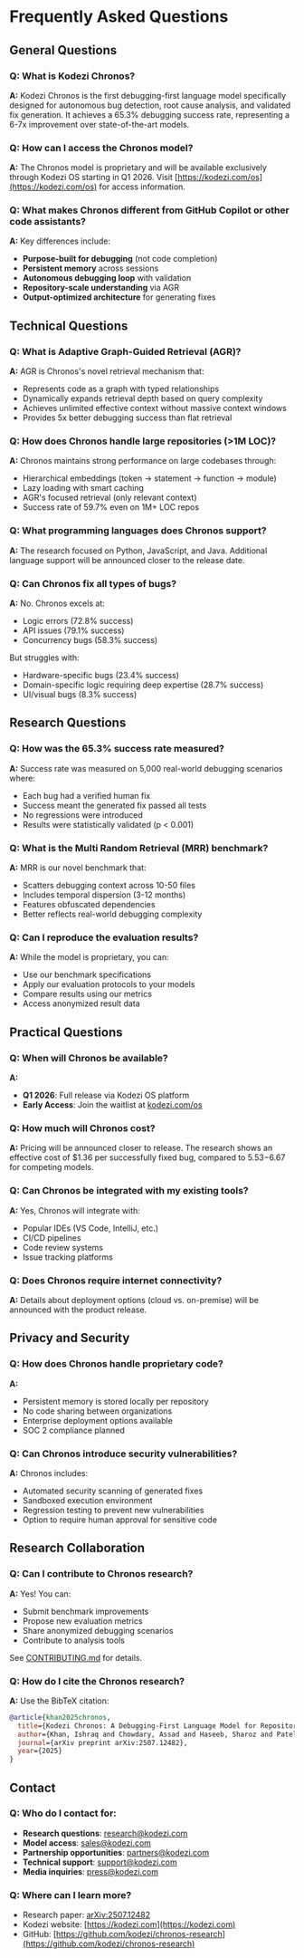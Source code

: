 # Frequently Asked Questions

## General Questions

### Q: What is Kodezi Chronos?
**A:** Kodezi Chronos is the first debugging-first language model specifically designed for autonomous bug detection, root cause analysis, and validated fix generation. It achieves a 65.3% debugging success rate, representing a 6-7x improvement over state-of-the-art models.

### Q: How can I access the Chronos model?
**A:** The Chronos model is proprietary and will be available exclusively through Kodezi OS starting in Q1 2026. Visit [https://kodezi.com/os](https://kodezi.com/os) for access information.

### Q: What makes Chronos different from GitHub Copilot or other code assistants?
**A:** Key differences include:
- **Purpose-built for debugging** (not code completion)
- **Persistent memory** across sessions
- **Autonomous debugging loop** with validation
- **Repository-scale understanding** via AGR
- **Output-optimized architecture** for generating fixes

## Technical Questions

### Q: What is Adaptive Graph-Guided Retrieval (AGR)?
**A:** AGR is Chronos's novel retrieval mechanism that:
- Represents code as a graph with typed relationships
- Dynamically expands retrieval depth based on query complexity
- Achieves unlimited effective context without massive context windows
- Provides 5x better debugging success than flat retrieval

### Q: How does Chronos handle large repositories (>1M LOC)?
**A:** Chronos maintains strong performance on large codebases through:
- Hierarchical embeddings (token → statement → function → module)
- Lazy loading with smart caching
- AGR's focused retrieval (only relevant context)
- Success rate of 59.7% even on 1M+ LOC repos

### Q: What programming languages does Chronos support?
**A:** The research focused on Python, JavaScript, and Java. Additional language support will be announced closer to the release date.

### Q: Can Chronos fix all types of bugs?
**A:** No. Chronos excels at:
- Logic errors (72.8% success)
- API issues (79.1% success)
- Concurrency bugs (58.3% success)

But struggles with:
- Hardware-specific bugs (23.4% success)
- Domain-specific logic requiring deep expertise (28.7% success)
- UI/visual bugs (8.3% success)

## Research Questions

### Q: How was the 65.3% success rate measured?
**A:** Success rate was measured on 5,000 real-world debugging scenarios where:
- Each bug had a verified human fix
- Success meant the generated fix passed all tests
- No regressions were introduced
- Results were statistically validated (p < 0.001)

### Q: What is the Multi Random Retrieval (MRR) benchmark?
**A:** MRR is our novel benchmark that:
- Scatters debugging context across 10-50 files
- Includes temporal dispersion (3-12 months)
- Features obfuscated dependencies
- Better reflects real-world debugging complexity

### Q: Can I reproduce the evaluation results?
**A:** While the model is proprietary, you can:
- Use our benchmark specifications
- Apply our evaluation protocols to your models
- Compare results using our metrics
- Access anonymized result data

## Practical Questions

### Q: When will Chronos be available?
**A:** 
- **Q1 2026**: Full release via Kodezi OS platform
- **Early Access**: Join the waitlist at [kodezi.com/os](https://kodezi.com/os)

### Q: How much will Chronos cost?
**A:** Pricing will be announced closer to release. The research shows an effective cost of $1.36 per successfully fixed bug, compared to $5.53-$6.67 for competing models.

### Q: Can Chronos be integrated with my existing tools?
**A:** Yes, Chronos will integrate with:
- Popular IDEs (VS Code, IntelliJ, etc.)
- CI/CD pipelines
- Code review systems
- Issue tracking platforms

### Q: Does Chronos require internet connectivity?
**A:** Details about deployment options (cloud vs. on-premise) will be announced with the product release.

## Privacy and Security

### Q: How does Chronos handle proprietary code?
**A:** 
- Persistent memory is stored locally per repository
- No code sharing between organizations
- Enterprise deployment options available
- SOC 2 compliance planned

### Q: Can Chronos introduce security vulnerabilities?
**A:** Chronos includes:
- Automated security scanning of generated fixes
- Sandboxed execution environment
- Regression testing to prevent new vulnerabilities
- Option to require human approval for sensitive code

## Research Collaboration

### Q: Can I contribute to Chronos research?
**A:** Yes! You can:
- Submit benchmark improvements
- Propose new evaluation metrics
- Share anonymized debugging scenarios
- Contribute to analysis tools

See [CONTRIBUTING.md](../CONTRIBUTING.md) for details.

### Q: How do I cite the Chronos research?
**A:** Use the BibTeX citation:
```bibtex
@article{khan2025chronos,
  title={Kodezi Chronos: A Debugging-First Language Model for Repository-Scale, Memory-Driven Code Understanding},
  author={Khan, Ishraq and Chowdary, Assad and Haseeb, Sharoz and Patel, Urvish},
  journal={arXiv preprint arXiv:2507.12482},
  year={2025}
}
```

## Contact

### Q: Who do I contact for:

- **Research questions**: research@kodezi.com
- **Model access**: sales@kodezi.com  
- **Partnership opportunities**: partners@kodezi.com
- **Technical support**: support@kodezi.com
- **Media inquiries**: press@kodezi.com

### Q: Where can I learn more?
- Research paper: [arXiv:2507.12482](https://arxiv.org/abs/2507.12482)
- Kodezi website: [https://kodezi.com](https://kodezi.com)
- GitHub: [https://github.com/kodezi/chronos-research](https://github.com/kodezi/chronos-research)